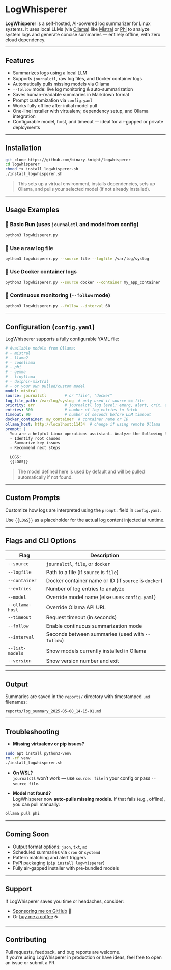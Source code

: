 # LogWhisperer

**LogWhisperer** is a self-hosted, AI-powered log summarizer for Linux systems. It uses local LLMs (via [Ollama](https://ollama.com)) like [Mistral](https://ollama.com/library/mistral) or [Phi](https://ollama.com/library/phi) to analyze system logs and generate concise summaries — entirely offline, with zero cloud dependency.

---

## Features

- Summarizes logs using a local LLM  
- Supports `journalctl`, raw log files, and Docker container logs  
- Automatically pulls missing models via Ollama  
- `--follow` mode: live log monitoring & auto-summarization  
- Saves human-readable summaries in Markdown format  
- Prompt customization via `config.yaml`  
- Works fully offline after initial model pull  
- One-line installer with virtualenv, dependency setup, and Ollama integration  
- Configurable model, host, and timeout — ideal for air-gapped or private deployments  

---

## Installation

```bash
git clone https://github.com/binary-knight/logwhisperer
cd logwhisperer
chmod +x install_logwhisperer.sh
./install_logwhisperer.sh
```

> This sets up a virtual environment, installs dependencies, sets up Ollama, and pulls your selected model (if not already installed).

---

## Usage Examples

### 🔹 Basic Run (uses `journalctl` and model from config)

```bash
python3 logwhisperer.py
```

### 🔹 Use a raw log file

```bash
python3 logwhisperer.py --source file --logfile /var/log/syslog
```

### 🔹 Use Docker container logs

```bash
python3 logwhisperer.py --source docker --container my_app_container
```

### 🔹 Continuous monitoring (`--follow` mode)

```bash
python3 logwhisperer.py --follow --interval 60
```

---

## Configuration (`config.yaml`)

LogWhisperer supports a fully configurable YAML file:

```yaml
# Available models from Ollama:
# - mistral
# - llama2
# - codellama
# - phi
# - gemma
# - tinyllama
# - dolphin-mixtral
# - or your own pulled/custom model
model: mistral
source: journalctl        # or "file", "docker"
log_file_path: /var/log/syslog  # only used if source == file
priority: err             # journalctl log level: emerg, alert, crit, err, warning, etc.
entries: 500              # number of log entries to fetch
timeout: 90               # number of seconds before LLM timeout
docker_container: my_container  # container name or ID
ollama_host: http://localhost:11434  # change if using remote Ollama
prompt: |
  You are a helpful Linux operations assistant. Analyze the following logs:
  - Identify root causes
  - Summarize key issues
  - Recommend next steps

  LOGS:
  {{LOGS}}
```

> The model defined here is used by default and will be pulled automatically if not found.

---

## Custom Prompts

Customize how logs are interpreted using the `prompt:` field in `config.yaml`.

Use `{{LOGS}}` as a placeholder for the actual log content injected at runtime.

---

## Flags and CLI Options

| Flag               | Description                                      |
|--------------------|--------------------------------------------------|
| `--source`         | `journalctl`, `file`, or `docker`               |
| `--logfile`        | Path to a file (if `source` is `file`)          |
| `--container`      | Docker container name or ID (if `source` is `docker`) |
| `--entries`        | Number of log entries to analyze                |
| `--model`          | Override model name (else uses `config.yaml`)   |
| `--ollama-host`    | Override Ollama API URL                         |
| `--timeout`        | Request timeout (in seconds)                    |
| `--follow`         | Enable continuous summarization mode            |
| `--interval`       | Seconds between summaries (used with `--follow`)|
| `--list-models`    | Show models currently installed in Ollama       |
| `--version`        | Show version number and exit                    |

---

## Output

Summaries are saved in the `reports/` directory with timestamped `.md` filenames:

```
reports/log_summary_2025-05-08_14-15-01.md
```

---

## Troubleshooting

- **Missing virtualenv or pip issues?**

```bash
sudo apt install python3-venv
rm -rf venv
./install_logwhisperer.sh
```

- **On WSL?**  
  `journalctl` won’t work — use `source: file` in your config or pass `--source file`.

- **Model not found?**  
  LogWhisperer now **auto-pulls missing models**. If that fails (e.g., offline), you can pull manually:

```bash
ollama pull phi
```

---

## Coming Soon

- Output format options: `json`, `txt`, `md`  
- Scheduled summaries via `cron` or `systemd`  
- Pattern matching and alert triggers  
- PyPI packaging (`pip install logwhisperer`)  
- Fully air-gapped installer with pre-bundled models  

---

## Support

If LogWhisperer saves you time or headaches, consider:

- [Sponsoring me on GitHub](https://github.com/sponsors/binary-knight) 🙏  
- Or [buy me a coffee](https://buymeacoffee.com/binaryknight) ☕

---

## Contributing

Pull requests, feedback, and bug reports are welcome.  
If you’re using LogWhisperer in production or have ideas, feel free to open an issue or submit a PR.
